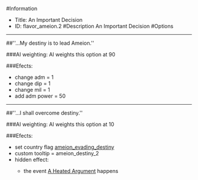#Information
 - Title: An Important Decision
 - ID: flavor_ameion.2
#Description
An Important Decision
#Options

___
##''...My destiny is to lead Ameion.''

###AI weighting:
AI weights this option at 90


###Efects:<ul><li>change adm = 1</li><li>change dip = 1</li><li>change mil = 1</li><li>add adm power = 50</li></ul>

___
##''...I shall overcome destiny.''

###AI weighting:
AI weights this option at 10


###Efects:<ul><li>set country flag [ameion_evading_destiny](../flags/ameion_evading_destiny.md)</li><li>custom tooltip = ameion_destiny_2</li><li>hidden effect:</li><ul><li>the event [A Heated Argument](../events/a_heated_argument.md) happens</li></ul></ul>
